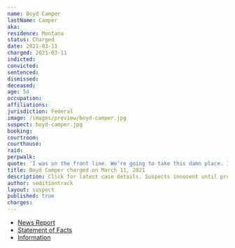 ```yaml
---
name: Boyd Camper
lastName: Camper
aka:
residence: Montana
status: Charged
date: 2021-03-11
charged: 2021-03-11
indicted:
convicted: 
sentenced: 
dismissed: 
deceased:
age: 54
occupation:
affiliations:
jurisdiction: Federal
image: /images/preview/boyd-camper.jpg
suspect: boyd-camper.jpg
booking:
courtroom:
courthouse:
raid:
perpwalk:
quote: 'I was on the front line. We’re going to take this damn place. If you haven’t heard it’s called the Insurrection Act and we the people are ready.'
title: Boyd Camper charged on March 11, 2021
description: Click for latest case details. Suspects innocent until proven guilty.
author: seditiontrack
layout: suspect
published: true
charges:
---
```

- [News Report](https://www.ypradio.org/government-politics/2021-03-14/fifth-montanan-faces-charges-over-capitol-insurrection)
- [Statement of Facts](https://www.justice.gov/usao-dc/case-multi-defendant/file/1378506/download)
- [Information](https://www.justice.gov/usao-dc/case-multi-defendant/file/1394541/download)
